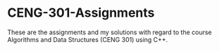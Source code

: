 # CENG-301-Assignments

These are the assignments and my solutions with regard to the course Algorithms and Data Structures (CENG 301) using C++.
